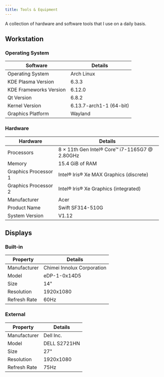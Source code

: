 ```yaml
---
title: Tools & Equipment
---
```


A collection of hardware and software tools that I use on a daily basis.

## Workstation

### Operating System

| Software               | Details                 |
| ---------------------- | ----------------------- |
| Operating System       | Arch Linux              |
| KDE Plasma Version     | 6.3.3                   |
| KDE Frameworks Version | 6.12.0                  |
| Qt Version             | 6.8.2                   |
| Kernel Version         | 6.13.7-arch1-1 (64-bit) |
| Graphics Platform      | Wayland                 |

### Hardware

| Hardware             | Details                                         |
| -------------------- | ----------------------------------------------- |
| Processors           | 8 × 11th Gen Intel® Core™ i7-1165G7 @ 2.80GHz |
| Memory               | 15.4 GiB of RAM                                 |
| Graphics Processor 1 | Intel® Iris® Xe MAX Graphics (discrete)       |
| Graphics Processor 2 | Intel® Iris® Xe Graphics (integrated)         |
| Manufacturer         | Acer                                            |
| Product Name         | Swift SF314-510G                                |
| System Version       | V1.12                                           |

## Displays

### Built-in

| Property     | Details                    |
| ------------ | -------------------------- |
| Manufacturer | Chimei Innolux Corporation |
| Model        | eDP-1-0x14D5               |
| Size         | 14"                        |
| Resolution   | 1920x1080                  |
| Refresh Rate | 60Hz                       |

### External

| Property     | Details      |
| ------------ | ------------ |
| Manufacturer | Dell Inc.    |
| Model        | DELL S2721HN |
| Size         | 27"          |
| Resolution   | 1920x1080    |
| Refresh Rate | 75Hz         |

